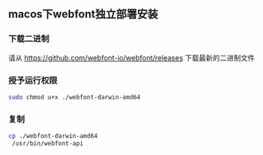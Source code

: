 ## macos下webfont独立部署安装
 
### 下载二进制
请从 https://github.com/webfont-io/webfont/releases 下载最新的二进制文件


### 授予运行权限
```sh
sudo chmod u+x ./webfont-darwin-amd64
```

### 复制
```sh
cp ./webfont-darwin-amd64
 /usr/bin/webfont-api
```




